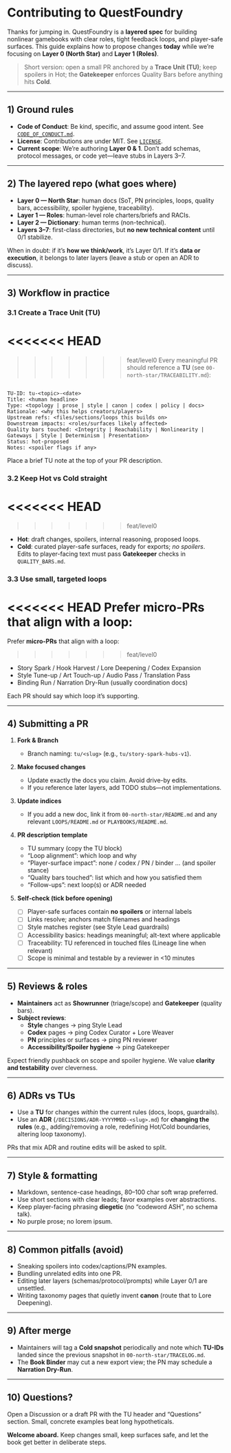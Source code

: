 # Contributing to QuestFoundry

Thanks for jumping in. QuestFoundry is a **layered spec** for building nonlinear gamebooks with clear roles, tight feedback loops, and player-safe surfaces. This guide explains how to propose changes **today** while we’re focusing on **Layer 0 (North Star)** and **Layer 1 (Roles)**.

> Short version: open a small PR anchored by a **Trace Unit (TU)**; keep spoilers in Hot; the **Gatekeeper** enforces Quality Bars before anything hits **Cold**.

---

## 1) Ground rules

- **Code of Conduct**: Be kind, specific, and assume good intent. See [`CODE_OF_CONDUCT.md`](./CODE_OF_CONDUCT.md).
- **License**: Contributions are under MIT. See [`LICENSE`](./LICENSE).
- **Current scope**: We’re authoring **Layer 0 & 1**. Don’t add schemas, protocol messages, or code yet—leave stubs in Layers 3–7.

---

## 2) The layered repo (what goes where)

- **Layer 0 — North Star**: human docs (SoT, PN principles, loops, quality bars, accessibility, spoiler hygiene, traceability).  
- **Layer 1 — Roles**: human-level role charters/briefs and RACIs.  
- **Layer 2 — Dictionary**: human terms (non-technical).  
- **Layers 3–7**: first-class directories, but **no new technical content** until 0/1 stabilize.

When in doubt: if it’s **how we think/work**, it’s Layer 0/1. If it’s **data or execution**, it belongs to later layers (leave a stub or open an ADR to discuss).

---

## 3) Workflow in practice

### 3.1 Create a Trace Unit (TU)
<<<<<<< HEAD
=======

>>>>>>> feat/level0
Every meaningful PR should reference a **TU** (see `00-north-star/TRACEABILITY.md`):

```

TU-ID: tu-<topic>-<date>
Title: <human headline>
Type: <topology | prose | style | canon | codex | policy | docs>
Rationale: <why this helps creators/players>
Upstream refs: <files/sections/loops this builds on>
Downstream impacts: <roles/surfaces likely affected>
Quality bars touched: <Integrity | Reachability | Nonlinearity | Gateways | Style | Determinism | Presentation>
Status: hot-proposed
Notes: <spoiler flags if any>

```

Place a brief TU note at the top of your PR description.

### 3.2 Keep Hot vs Cold straight
<<<<<<< HEAD
=======

>>>>>>> feat/level0
- **Hot**: draft changes, spoilers, internal reasoning, proposed loops.  
- **Cold**: curated player-safe surfaces, ready for exports; *no spoilers*.  
Edits to player-facing text must pass **Gatekeeper** checks in `QUALITY_BARS.md`.

### 3.3 Use small, targeted loops
<<<<<<< HEAD
Prefer **micro-PRs** that align with a loop:
=======

Prefer **micro-PRs** that align with a loop:

>>>>>>> feat/level0
- Story Spark / Hook Harvest / Lore Deepening / Codex Expansion  
- Style Tune-up / Art Touch-up / Audio Pass / Translation Pass  
- Binding Run / Narration Dry-Run (usually coordination docs)

Each PR should say which loop it’s supporting.

---

## 4) Submitting a PR

1. **Fork & Branch**
   - Branch naming: `tu/<slug>` (e.g., `tu/story-spark-hubs-v1`).

2. **Make focused changes**
   - Update exactly the docs you claim. Avoid drive-by edits.
   - If you reference later layers, add TODO stubs—not implementations.

3. **Update indices**
   - If you add a new doc, link it from `00-north-star/README.md` and any relevant `LOOPS/README.md` or `PLAYBOOKS/README.md`.

4. **PR description template**
   - TU summary (copy the TU block)
   - “Loop alignment”: which loop and why
   - “Player-surface impact”: none / codex / PN / binder … (and spoiler stance)
   - “Quality bars touched”: list which and how you satisfied them
   - “Follow-ups”: next loop(s) or ADR needed

5. **Self-check (tick before opening)**
   - [ ] Player-safe surfaces contain **no spoilers** or internal labels
   - [ ] Links resolve; anchors match filenames and headings
   - [ ] Style matches register (see Style Lead guardrails)
   - [ ] Accessibility basics: headings meaningful; alt-text where applicable
   - [ ] Traceability: TU referenced in touched files (Lineage line when relevant)
   - [ ] Scope is minimal and testable by a reviewer in <10 minutes

---

## 5) Reviews & roles

- **Maintainers** act as **Showrunner** (triage/scope) and **Gatekeeper** (quality bars).  
- **Subject reviews**:
  - **Style** changes → ping Style Lead  
  - **Codex** pages → ping Codex Curator + Lore Weaver  
  - **PN** principles or surfaces → ping PN reviewer  
  - **Accessibility/Spoiler hygiene** → ping Gatekeeper

Expect friendly pushback on scope and spoiler hygiene. We value **clarity and testability** over cleverness.

---

## 6) ADRs vs TUs

- Use a **TU** for changes *within* the current rules (docs, loops, guardrails).  
- Use an **ADR** (`/DECISIONS/ADR-YYYYMMDD-<slug>.md`) for **changing the rules** (e.g., adding/removing a role, redefining Hot/Cold boundaries, altering loop taxonomy).

PRs that mix ADR and routine edits will be asked to split.

---

## 7) Style & formatting

- Markdown, sentence-case headings, 80–100 char soft wrap preferred.  
- Use short sections with clear leads; favor examples over abstractions.  
- Keep player-facing phrasing **diegetic** (no “codeword ASH”, no schema talk).  
- No purple prose; no lorem ipsum.

---

## 8) Common pitfalls (avoid)

- Sneaking spoilers into codex/captions/PN examples.  
- Bundling unrelated edits into one PR.  
- Editing later layers (schemas/protocol/prompts) while Layer 0/1 are unsettled.  
- Writing taxonomy pages that quietly invent **canon** (route that to Lore Deepening).

---

## 9) After merge

- Maintainers will tag a **Cold snapshot** periodically and note which **TU-IDs** landed since the previous snapshot in `00-north-star/TRACELOG.md`.  
- The **Book Binder** may cut a new export view; the PN may schedule a **Narration Dry-Run**.

---

## 10) Questions?

Open a Discussion or a draft PR with the TU header and “Questions” section. Small, concrete examples beat long hypotheticals.

**Welcome aboard.** Keep changes small, keep surfaces safe, and let the book get better in deliberate steps.
